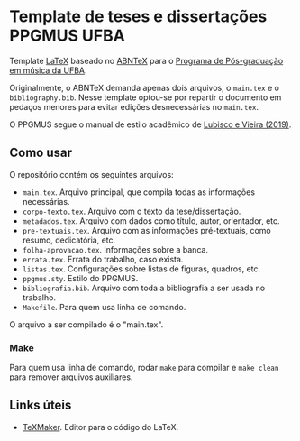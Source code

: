 # Template de teses e dissertações PPGMUS UFBA

Template [LaTeX](https://www.latex-project.org/) baseado no
[ABNTeX](https://www.abntex.net.br/) para o [Programa de Pós-graduação
em música da UFBA](http://ppgmus.ufba.br/).

Originalmente, o ABNTeX demanda apenas dois arquivos, o `main.tex` e o
`bibliography.bib`. Nesse template optou-se por repartir o documento
em pedaços menores para evitar edições desnecessárias no `main.tex`.

O PPGMUS segue o manual de estilo acadêmico de [Lubisco e Vieira
(2019)](https://repositorio.ufba.br/ri/handle/ri/29414).

## Como usar

O repositório contém os seguintes arquivos:

- `main.tex`. Arquivo principal, que compila todas as informações
  necessárias.
- `corpo-texto.tex`. Arquivo com o texto da tese/dissertação.
- `metadados.tex`. Arquivo com dados como título, autor, orientador,
  etc.
- `pre-textuais.tex`. Arquivo com as informações pré-textuais, como
  resumo, dedicatória, etc.
- `folha-aprovacao.tex`. Informações sobre a banca.
- `errata.tex`. Errata do trabalho, caso exista.
- `listas.tex`. Configurações sobre listas de figuras, quadros, etc.
- `ppgmus.sty`. Estilo do PPGMUS.
- `bibliografia.bib`. Arquivo com toda a bibliografia a ser usada no
  trabalho.
- `Makefile`. Para quem usa linha de comando.

O arquivo a ser compilado é o "main.tex".

### Make

Para quem usa linha de comando, rodar `make` para compilar e `make
clean` para remover arquivos auxiliares.

## Links úteis

- [TeXMaker](https://www.xm1math.net/texmaker/). Editor para o código do LaTeX.

